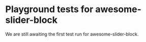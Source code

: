 # Playground tests for awesome-slider-block
We are still awaiting the first test run for awesome-slider-block.
